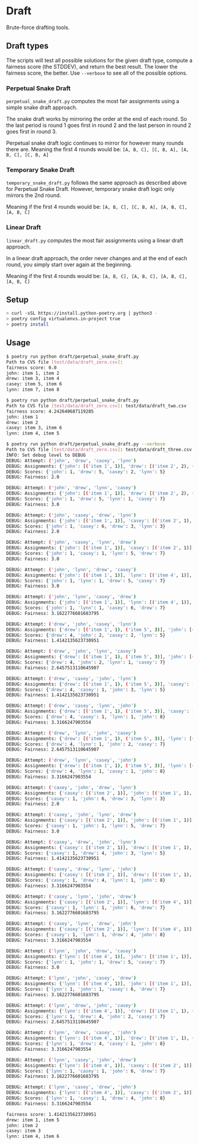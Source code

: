 # Draft

Brute-force drafting tools.

## Draft types

The scripts will test all possible solutions for the given draft type, compute a fairness score (the STDDEV), and return the best result. The lower the fairness score, the better. Use `--verbose` to see all of the possible options.

### Perpetual Snake Draft

`perpetual_snake_draft.py` computes the most fair assignments using a simple snake draft approach.

The snake draft works by mirroring the order at the end of each round. So the last period is round 1 goes first in round 2 and the last person in round 2 goes first in round 3.

Perpetual snake draft logic continues to mirror for however many rounds there are. Meaning the first 4 rounds would be:
 `[A, B, C], [C, B, A], [A, B, C], [C, B, A]`

### Temporary Snake Draft

`temporary_snake_draft.py` follows the same approach as described above for Perpetual Snake Draft. However, temporary snake draft logic only mirrors the 2nd round.

Meaning if the first 4 rounds would be:
 `[A, B, C], [C, B, A], [A, B, C], [A, B, C]`

### Linear Draft

`linear_draft.py` computes the most fair assignments using a linear draft approach.

In a linear draft approach, the order never changes and at the end of each round, you simply start over again at the beginning.

Meaning if the first 4 rounds would be:
 `[A, B, C], [A, B, C], [A, B, C], [A, B, C]`

## Setup

```sh
> curl -sSL https://install.python-poetry.org | python3 -
> poetry config virtualenvs.in-project true
> poetry install
```

## Usage

```sh
$ poetry run python draft/perpetual_snake_draft.py          
Path to CVS file [test/data/draft_zero.csv]: 
fairness score: 0.0
john: item 1, item 2
drew: item 3, item 4
casey: item 5, item 6
lynn: item 7, item 8
```

```sh
$ poetry run python draft/perpetual_snake_draft.py
Path to CVS file [test/data/draft_zero.csv]: test/data/draft_two.csv 
fairness score: 4.242640687119285
john: item 1
drew: item 2
casey: item 3, item 6
lynn: item 4, item 5
```

```sh
$ poetry run python draft/perpetual_snake_draft.py --verbose
Path to CVS file [test/data/draft_zero.csv]: test/data/draft_three.csv
INFO: Set debug level to DEBUG
DEBUG: Attempt: ('john', 'drew', 'casey', 'lynn')
DEBUG: Assignments: {'john': [('item 1', 1)], 'drew': [('item 2', 2), ('item 5', 3)], 'casey': [('item 3', 2)], 'lynn': [('item 4', 1), ('item 6', 4)]}
DEBUG: Scores: {'john': 1, 'drew': 5, 'casey': 2, 'lynn': 5}
DEBUG: Fairness: 2.0

DEBUG: Attempt: ('john', 'drew', 'lynn', 'casey')
DEBUG: Assignments: {'john': [('item 1', 1)], 'drew': [('item 2', 2), ('item 5', 3)], 'lynn': [('item 4', 1)], 'casey': [('item 3', 2), ('item 6', 5)]}
DEBUG: Scores: {'john': 1, 'drew': 5, 'lynn': 1, 'casey': 7}
DEBUG: Fairness: 3.0

DEBUG: Attempt: ('john', 'casey', 'drew', 'lynn')
DEBUG: Assignments: {'john': [('item 1', 1)], 'casey': [('item 2', 1), ('item 6', 5)], 'drew': [('item 5', 3)], 'lynn': [('item 4', 1), ('item 3', 2)]}
DEBUG: Scores: {'john': 1, 'casey': 6, 'drew': 3, 'lynn': 3}
DEBUG: Fairness: 2.0

DEBUG: Attempt: ('john', 'casey', 'lynn', 'drew')
DEBUG: Assignments: {'john': [('item 1', 1)], 'casey': [('item 2', 1)], 'lynn': [('item 4', 1), ('item 6', 4)], 'drew': [('item 5', 3), ('item 3', 4)]}
DEBUG: Scores: {'john': 1, 'casey': 1, 'lynn': 5, 'drew': 7}
DEBUG: Fairness: 3.0

DEBUG: Attempt: ('john', 'lynn', 'drew', 'casey')
DEBUG: Assignments: {'john': [('item 1', 1)], 'lynn': [('item 4', 1)], 'drew': [('item 2', 2), ('item 5', 3)], 'casey': [('item 3', 2), ('item 6', 5)]}
DEBUG: Scores: {'john': 1, 'lynn': 1, 'drew': 5, 'casey': 7}
DEBUG: Fairness: 3.0

DEBUG: Attempt: ('john', 'lynn', 'casey', 'drew')
DEBUG: Assignments: {'john': [('item 1', 1)], 'lynn': [('item 4', 1)], 'casey': [('item 2', 1), ('item 6', 5)], 'drew': [('item 5', 3), ('item 3', 4)]}
DEBUG: Scores: {'john': 1, 'lynn': 1, 'casey': 6, 'drew': 7}
DEBUG: Fairness: 3.1622776601683795

DEBUG: Attempt: ('drew', 'john', 'casey', 'lynn')
DEBUG: Assignments: {'drew': [('item 1', 1), ('item 5', 3)], 'john': [('item 2', 2)], 'casey': [('item 3', 2)], 'lynn': [('item 4', 1), ('item 6', 4)]}
DEBUG: Scores: {'drew': 4, 'john': 2, 'casey': 2, 'lynn': 5}
DEBUG: Fairness: 1.4142135623730951

DEBUG: Attempt: ('drew', 'john', 'lynn', 'casey')
DEBUG: Assignments: {'drew': [('item 1', 1), ('item 5', 3)], 'john': [('item 2', 2)], 'lynn': [('item 4', 1)], 'casey': [('item 3', 2), ('item 6', 5)]}
DEBUG: Scores: {'drew': 4, 'john': 2, 'lynn': 1, 'casey': 7}
DEBUG: Fairness: 2.6457513110645907

DEBUG: Attempt: ('drew', 'casey', 'john', 'lynn')
DEBUG: Assignments: {'drew': [('item 1', 1), ('item 5', 3)], 'casey': [('item 2', 1)], 'john': [('item 3', 3)], 'lynn': [('item 4', 1), ('item 6', 4)]}
DEBUG: Scores: {'drew': 4, 'casey': 1, 'john': 3, 'lynn': 5}
DEBUG: Fairness: 1.4142135623730951

DEBUG: Attempt: ('drew', 'casey', 'lynn', 'john')
DEBUG: Assignments: {'drew': [('item 1', 1), ('item 5', 3)], 'casey': [('item 2', 1)], 'lynn': [('item 4', 1)], 'john': [('item 3', 3), ('item 6', 5)]}
DEBUG: Scores: {'drew': 4, 'casey': 1, 'lynn': 1, 'john': 8}
DEBUG: Fairness: 3.3166247903554

DEBUG: Attempt: ('drew', 'lynn', 'john', 'casey')
DEBUG: Assignments: {'drew': [('item 1', 1), ('item 5', 3)], 'lynn': [('item 4', 1)], 'john': [('item 2', 2)], 'casey': [('item 3', 2), ('item 6', 5)]}
DEBUG: Scores: {'drew': 4, 'lynn': 1, 'john': 2, 'casey': 7}
DEBUG: Fairness: 2.6457513110645907

DEBUG: Attempt: ('drew', 'lynn', 'casey', 'john')
DEBUG: Assignments: {'drew': [('item 1', 1), ('item 5', 3)], 'lynn': [('item 4', 1)], 'casey': [('item 2', 1)], 'john': [('item 3', 3), ('item 6', 5)]}
DEBUG: Scores: {'drew': 4, 'lynn': 1, 'casey': 1, 'john': 8}
DEBUG: Fairness: 3.3166247903554

DEBUG: Attempt: ('casey', 'john', 'drew', 'lynn')
DEBUG: Assignments: {'casey': [('item 2', 1)], 'john': [('item 1', 1), ('item 6', 5)], 'drew': [('item 5', 3)], 'lynn': [('item 4', 1), ('item 3', 2)]}
DEBUG: Scores: {'casey': 1, 'john': 6, 'drew': 3, 'lynn': 3}
DEBUG: Fairness: 2.0

DEBUG: Attempt: ('casey', 'john', 'lynn', 'drew')
DEBUG: Assignments: {'casey': [('item 2', 1)], 'john': [('item 1', 1)], 'lynn': [('item 4', 1), ('item 6', 4)], 'drew': [('item 5', 3), ('item 3', 4)]}
DEBUG: Scores: {'casey': 1, 'john': 1, 'lynn': 5, 'drew': 7}
DEBUG: Fairness: 3.0

DEBUG: Attempt: ('casey', 'drew', 'john', 'lynn')
DEBUG: Assignments: {'casey': [('item 2', 1)], 'drew': [('item 1', 1), ('item 5', 3)], 'john': [('item 3', 3)], 'lynn': [('item 4', 1), ('item 6', 4)]}
DEBUG: Scores: {'casey': 1, 'drew': 4, 'john': 3, 'lynn': 5}
DEBUG: Fairness: 1.4142135623730951

DEBUG: Attempt: ('casey', 'drew', 'lynn', 'john')
DEBUG: Assignments: {'casey': [('item 2', 1)], 'drew': [('item 1', 1), ('item 5', 3)], 'lynn': [('item 4', 1)], 'john': [('item 3', 3), ('item 6', 5)]}
DEBUG: Scores: {'casey': 1, 'drew': 4, 'lynn': 1, 'john': 8}
DEBUG: Fairness: 3.3166247903554

DEBUG: Attempt: ('casey', 'lynn', 'john', 'drew')
DEBUG: Assignments: {'casey': [('item 2', 1)], 'lynn': [('item 4', 1)], 'john': [('item 1', 1), ('item 6', 5)], 'drew': [('item 5', 3), ('item 3', 4)]}
DEBUG: Scores: {'casey': 1, 'lynn': 1, 'john': 6, 'drew': 7}
DEBUG: Fairness: 3.1622776601683795

DEBUG: Attempt: ('casey', 'lynn', 'drew', 'john')
DEBUG: Assignments: {'casey': [('item 2', 1)], 'lynn': [('item 4', 1)], 'drew': [('item 1', 1), ('item 5', 3)], 'john': [('item 3', 3), ('item 6', 5)]}
DEBUG: Scores: {'casey': 1, 'lynn': 1, 'drew': 4, 'john': 8}
DEBUG: Fairness: 3.3166247903554

DEBUG: Attempt: ('lynn', 'john', 'drew', 'casey')
DEBUG: Assignments: {'lynn': [('item 4', 1)], 'john': [('item 1', 1)], 'drew': [('item 2', 2), ('item 5', 3)], 'casey': [('item 3', 2), ('item 6', 5)]}
DEBUG: Scores: {'lynn': 1, 'john': 1, 'drew': 5, 'casey': 7}
DEBUG: Fairness: 3.0

DEBUG: Attempt: ('lynn', 'john', 'casey', 'drew')
DEBUG: Assignments: {'lynn': [('item 4', 1)], 'john': [('item 1', 1)], 'casey': [('item 2', 1), ('item 6', 5)], 'drew': [('item 5', 3), ('item 3', 4)]}
DEBUG: Scores: {'lynn': 1, 'john': 1, 'casey': 6, 'drew': 7}
DEBUG: Fairness: 3.1622776601683795

DEBUG: Attempt: ('lynn', 'drew', 'john', 'casey')
DEBUG: Assignments: {'lynn': [('item 4', 1)], 'drew': [('item 1', 1), ('item 5', 3)], 'john': [('item 2', 2)], 'casey': [('item 3', 2), ('item 6', 5)]}
DEBUG: Scores: {'lynn': 1, 'drew': 4, 'john': 2, 'casey': 7}
DEBUG: Fairness: 2.6457513110645907

DEBUG: Attempt: ('lynn', 'drew', 'casey', 'john')
DEBUG: Assignments: {'lynn': [('item 4', 1)], 'drew': [('item 1', 1), ('item 5', 3)], 'casey': [('item 2', 1)], 'john': [('item 3', 3), ('item 6', 5)]}
DEBUG: Scores: {'lynn': 1, 'drew': 4, 'casey': 1, 'john': 8}
DEBUG: Fairness: 3.3166247903554

DEBUG: Attempt: ('lynn', 'casey', 'john', 'drew')
DEBUG: Assignments: {'lynn': [('item 4', 1)], 'casey': [('item 2', 1)], 'john': [('item 1', 1), ('item 6', 5)], 'drew': [('item 5', 3), ('item 3', 4)]}
DEBUG: Scores: {'lynn': 1, 'casey': 1, 'john': 6, 'drew': 7}
DEBUG: Fairness: 3.1622776601683795

DEBUG: Attempt: ('lynn', 'casey', 'drew', 'john')
DEBUG: Assignments: {'lynn': [('item 4', 1)], 'casey': [('item 2', 1)], 'drew': [('item 1', 1), ('item 5', 3)], 'john': [('item 3', 3), ('item 6', 5)]}
DEBUG: Scores: {'lynn': 1, 'casey': 1, 'drew': 4, 'john': 8}
DEBUG: Fairness: 3.3166247903554

fairness score: 1.4142135623730951
drew: item 1, item 5
john: item 2
casey: item 3
lynn: item 4, item 6
```